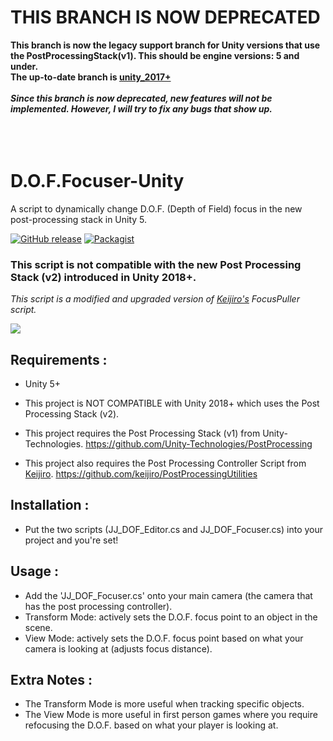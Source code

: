 # THIS BRANCH IS NOW DEPRECATED
<b>This branch is now the legacy support branch for Unity versions that use the PostProcessingStack(v1). This should be engine versions: 5 and under.</b>
<br>
<b>The up-to-date branch is [unity_2017+](https://github.com/DuckBoss/DOF-Focuser-Unity)</b>
<br>
<br>
<i><b>Since this branch is now deprecated, new features will not be implemented. However, I will try to fix any bugs that show up.</b></i>
<br>
<br>
<br>
<br>

# D.O.F.Focuser-Unity
A script to dynamically change D.O.F. (Depth of Field) focus in the new post-processing stack in Unity 5.

[![GitHub release](https://img.shields.io/badge/Build-1.0-brightgreen.svg)](https://github.com/DuckBoss/DOF-Focuser-Unity/releases/latest)
[![Packagist](https://img.shields.io/badge/License-MIT-blue.svg)](https://github.com/DuckBoss/DOF-Focuser-Unity/blob/master/LICENSE)


### This script is not compatible with the new Post Processing Stack (v2) introduced in Unity 2018+.


*This script is a modified and upgraded version of [Keijiro's](https://github.com/keijiro) FocusPuller script.*

![](https://cloud.githubusercontent.com/assets/20238115/25970432/a1ec968c-3666-11e7-9f7d-0c01469ef3a6.gif)

## Requirements :
- Unity 5+
- This project is NOT COMPATIBLE with Unity 2018+ which uses the Post Processing Stack (v2).
- This project requires the Post Processing Stack (v1) from Unity-Technologies.
  https://github.com/Unity-Technologies/PostProcessing
  
- This project also requires the Post Processing Controller Script from [Keijiro](https://github.com/keijiro).
  https://github.com/keijiro/PostProcessingUtilities

## Installation :
- Put the two scripts (JJ_DOF_Editor.cs and JJ_DOF_Focuser.cs) into your project and you're set!


## Usage :
- Add the 'JJ_DOF_Focuser.cs' onto your main camera (the camera that has the post processing controller).
- Transform Mode: actively sets the D.O.F. focus point to an object in the scene.
- View Mode: actively sets the D.O.F. focus point based on what your camera is looking at (adjusts focus distance).

## Extra Notes :
- The Transform Mode is more useful when tracking specific objects.
- The View Mode is more useful in first person games where you require refocusing the D.O.F. based on what your player is looking at.
